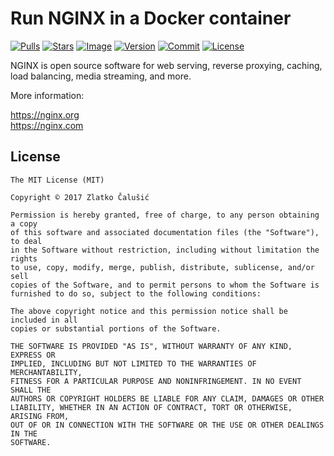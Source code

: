# Run NGINX in a Docker container

[![Pulls](https://img.shields.io/docker/pulls/zcalusic/nginx.svg)](https://hub.docker.com/r/zcalusic/nginx/)
[![Stars](https://img.shields.io/docker/stars/zcalusic/nginx.svg)](https://hub.docker.com/r/zcalusic/nginx/)
[![Image](https://images.microbadger.com/badges/image/zcalusic/nginx.svg)](https://microbadger.com/images/zcalusic/nginx/)
[![Version](https://images.microbadger.com/badges/version/zcalusic/nginx.svg)](https://microbadger.com/images/zcalusic/nginx/)
[![Commit](https://images.microbadger.com/badges/commit/zcalusic/nginx.svg)](https://microbadger.com/images/zcalusic/nginx/)
[![License](https://images.microbadger.com/badges/license/zcalusic/nginx.svg)](https://microbadger.com/images/zcalusic/nginx/)

NGINX is open source software for web serving, reverse proxying, caching, load balancing, media streaming, and more.

More information:

https://nginx.org  
https://nginx.com

## License

```
The MIT License (MIT)

Copyright © 2017 Zlatko Čalušić

Permission is hereby granted, free of charge, to any person obtaining a copy
of this software and associated documentation files (the "Software"), to deal
in the Software without restriction, including without limitation the rights
to use, copy, modify, merge, publish, distribute, sublicense, and/or sell
copies of the Software, and to permit persons to whom the Software is
furnished to do so, subject to the following conditions:

The above copyright notice and this permission notice shall be included in all
copies or substantial portions of the Software.

THE SOFTWARE IS PROVIDED "AS IS", WITHOUT WARRANTY OF ANY KIND, EXPRESS OR
IMPLIED, INCLUDING BUT NOT LIMITED TO THE WARRANTIES OF MERCHANTABILITY,
FITNESS FOR A PARTICULAR PURPOSE AND NONINFRINGEMENT. IN NO EVENT SHALL THE
AUTHORS OR COPYRIGHT HOLDERS BE LIABLE FOR ANY CLAIM, DAMAGES OR OTHER
LIABILITY, WHETHER IN AN ACTION OF CONTRACT, TORT OR OTHERWISE, ARISING FROM,
OUT OF OR IN CONNECTION WITH THE SOFTWARE OR THE USE OR OTHER DEALINGS IN THE
SOFTWARE.
```
